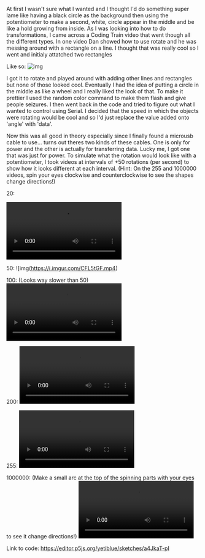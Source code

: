 At first I wasn't sure what I wanted and I thought I'd do something super lame like having a black circle as the background then using the potentiometer to make a second, white, circle appear in the middle and be like a hold growing from inside.
As I was looking into how to do transformations, I came across a Coding Train video that went though all the different types. In one video Dan showed how to use rotate and he was messing around with a rectangle on a line. I thought that was really cool
so I went and initialy attatched two rectangles 

Like so:
![img](https://i.imgur.com/RiHX8tu.png)


I got it to rotate and played around with adding other lines and rectangles but none of those looked cool. Eventually I had the idea of putting a circle in the middle as like a wheel and I really liked the look of that. To make it prettier I used the random color command to make them flash and give people seizures. I then went back in the code and tried to figure out what I wanted to control using Serial. I decided that the speed in which the objects were rotating would be cool and so I'd just replace the value added onto 'angle' with 'data'. 

Now this was all good in theory especially since I finally found a microusb cable to use... turns out theres two kinds of these cables. One is only for power and the other is actually for transferring data. Lucky me, I got one that was just for power. To simulate what the rotation would look like with a potentiometer, I took videos at intervals of +50 rotations (per second) to show how it looks different at each interval. (Hint: On the 255 and 1000000 videos, spin your eyes clockwise and counterclockwise to see the shapes change directions!) 

20:

![img](https://i.imgur.com/9Ntn2qZ.mp4)

50:
![img(https://i.imgur.com/CFL5tGF.mp4)

100: (Looks way slower than 50)
![img](https://i.imgur.com/AqubOUA.mp4) 

200:
![img](https://i.imgur.com/CdhAR4l.mp4)

255:
![img](https://i.imgur.com/aYVNqpZ.mp4)

1000000: (Make a small arc at the top of the spinning parts with your eyes to see it change directions!)
![img](https://i.imgur.com/t7AfYKw.mp4)


Link to code: https://editor.p5js.org/yetiblue/sketches/a4JkaT-pI
